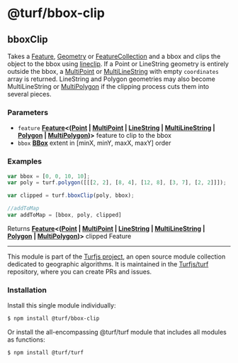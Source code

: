# @turf/bbox-clip

<!-- Generated by documentation.js. Update this documentation by updating the source code. -->

## bboxClip

Takes a [Feature][1], [Geometry][2] or [FeatureCollection][3] and a bbox and clips the object to the bbox using
[lineclip][4].
If a Point or LineString geometry is entirely outside the bbox, a [MultiPoint][5] or [MultiLineString][6] with empty `coordinates` array is returned.
LineString and Polygon geometries may also become MultiLineString or [MultiPolygon][7] if the clipping process cuts them into several pieces.

### Parameters

*   `feature` **[Feature][1]<([Point][8] | [MultiPoint][5] | [LineString][9] | [MultiLineString][6] | [Polygon][10] | [MultiPolygon][7])>** feature to clip to the bbox
*   `bbox` **[BBox][11]** extent in \[minX, minY, maxX, maxY] order

### Examples

```javascript
var bbox = [0, 0, 10, 10];
var poly = turf.polygon([[[2, 2], [8, 4], [12, 8], [3, 7], [2, 2]]]);

var clipped = turf.bboxClip(poly, bbox);

//addToMap
var addToMap = [bbox, poly, clipped]
```

Returns **[Feature][1]<([Point][8] | [MultiPoint][5] | [LineString][9] | [MultiLineString][6] | [Polygon][10] | [MultiPolygon][7])>** clipped Feature

[1]: https://tools.ietf.org/html/rfc7946#section-3.2

[2]: https://tools.ietf.org/html/rfc7946#section-3.1

[3]: https://tools.ietf.org/html/rfc7946#section-3.3

[4]: https://github.com/mapbox/lineclip

[5]: https://tools.ietf.org/html/rfc7946#section-3.1.3

[6]: https://tools.ietf.org/html/rfc7946#section-3.1.5

[7]: https://tools.ietf.org/html/rfc7946#section-3.1.7

[8]: https://tools.ietf.org/html/rfc7946#section-3.1.2

[9]: https://tools.ietf.org/html/rfc7946#section-3.1.4

[10]: https://tools.ietf.org/html/rfc7946#section-3.1.6

[11]: https://tools.ietf.org/html/rfc7946#section-5

<!-- This file is automatically generated. Please don't edit it directly. If you find an error, edit the source file of the module in question (likely index.js or index.ts), and re-run "yarn docs" from the root of the turf project. -->

---

This module is part of the [Turfjs project](https://turfjs.org/), an open source module collection dedicated to geographic algorithms. It is maintained in the [Turfjs/turf](https://github.com/Turfjs/turf) repository, where you can create PRs and issues.

### Installation

Install this single module individually:

```sh
$ npm install @turf/bbox-clip
```

Or install the all-encompassing @turf/turf module that includes all modules as functions:

```sh
$ npm install @turf/turf
```
